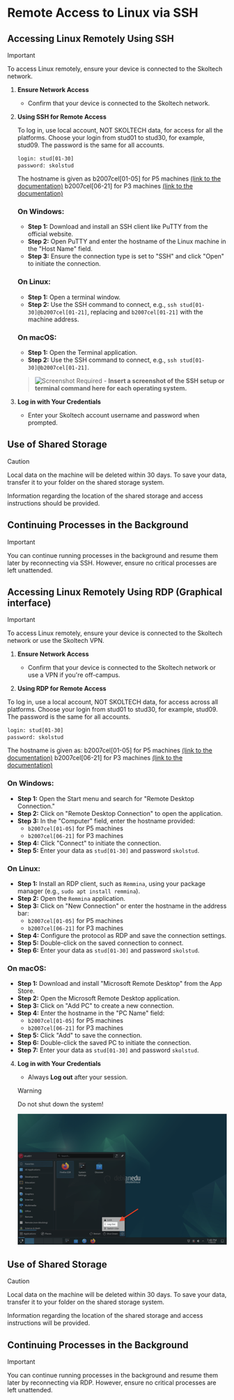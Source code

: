 # Remote Access to Linux via SSH

## Accessing Linux Remotely Using SSH

> [!IMPORTANT]
> To access Linux remotely, ensure your device is connected to the Skoltech network.

1. **Ensure Network Access**
   - Confirm that your device is connected to the Skoltech network.

2. **Using SSH for Remote Access**

   To log in, use local account, NOT SKOLTECH data, for access for all the platforms. Choose your login from stud01 to stud30, for example, stud09. The password is the same for all accounts.

      ```
      login: stud[01-30]
      password: skolstud
      ```

   The hostname is given as
   b2007cel[01-05] for P5 machines [(link to the documentation)](https://sci.skoltech.ru/eng_class/software_and_infrastructure)
   b2007cel[06-21] for P3 machines [(link to the documentation)](https://sci.skoltech.ru/eng_class/software_and_infrastructure)

   ### On Windows:
   - **Step 1:** Download and install an SSH client like PuTTY from the official website.
   - **Step 2:** Open PuTTY and enter the hostname of the Linux machine in the "Host Name" field.
   - **Step 3:** Ensure the connection type is set to "SSH" and click "Open" to initiate the connection.

   ### On Linux:
   - **Step 1:** Open a terminal window.
   - **Step 2:** Use the SSH command to connect, e.g., `ssh stud[01-30]@b2007cel[01-21]`, replacing and `b2007cel[01-21]` with the machine address.

   ### On macOS:
   - **Step 1:** Open the Terminal application.
   - **Step 2:** Use the SSH command to connect, e.g., `ssh stud[01-30]@b2007cel[01-21]`.

   > ![Screenshot Required](#) - **Insert a screenshot of the SSH setup or terminal command here for each operating system.**

3. **Log in with Your Credentials**
   - Enter your Skoltech account username and password when prompted.


## Use of Shared Storage

> [!CAUTION]
> Local data on the machine will be deleted within 30 days. To save your data, transfer it to your folder on the shared storage system.

   Information regarding the location of the shared storage and access instructions should be provided.

## Continuing Processes in the Background

> [!IMPORTANT]
> You can continue running processes in the background and resume them later by reconnecting via SSH. However, ensure no critical processes are left unattended.


## Accessing Linux Remotely Using RDP (Graphical interface)

> [!IMPORTANT]
> To access Linux remotely, ensure your device is connected to the Skoltech network or use the Skoltech VPN.

1. **Ensure Network Access**
   - Confirm that your device is connected to the Skoltech network or use a VPN if you're off-campus.

2. **Using RDP for Remote Access**

To log in, use a local account, NOT SKOLTECH data, for access across all platforms. Choose your login from stud01 to stud30, for example, stud09. The password is the same for all accounts.

   ```
   login: stud[01-30]
   password: skolstud
   ```

The hostname is given as:
   b2007cel[01-05] for P5 machines [(link to the documentation)](https://sci.skoltech.ru/eng_class/software_and_infrastructure)
   b2007cel[06-21] for P3 machines [(link to the documentation)](https://sci.skoltech.ru/eng_class/software_and_infrastructure)

   ### On Windows:
   - **Step 1:** Open the Start menu and search for "Remote Desktop Connection."
   - **Step 2:** Click on "Remote Desktop Connection" to open the application.
   - **Step 3:** In the "Computer" field, enter the hostname provided:
     - `b2007cel[01-05]` for P5 machines
     - `b2007cel[06-21]` for P3 machines
   - **Step 4:** Click "Connect" to initiate the connection.
   - **Step 5:** Enter your data as `stud[01-30]` and password `skolstud`.

   ### On Linux:
   - **Step 1:** Install an RDP client, such as `Remmina`, using your package manager (e.g., `sudo apt install remmina`).
   - **Step 2:** Open the `Remmina` application.
   - **Step 3:** Click on "New Connection" or enter the hostname in the address bar:
     - `b2007cel[01-05]` for P5 machines
     - `b2007cel[06-21]` for P3 machines
   - **Step 4:** Configure the protocol as RDP and save the connection settings.
   - **Step 5:** Double-click on the saved connection to connect.
   - **Step 6:** Enter your data as `stud[01-30]` and password `skolstud`.

   ### On macOS:
   - **Step 1:** Download and install "Microsoft Remote Desktop" from the App Store.
   - **Step 2:** Open the Microsoft Remote Desktop application.
   - **Step 3:** Click on "Add PC" to create a new connection.
   - **Step 4:** Enter the hostname in the "PC Name" field:
     - `b2007cel[01-05]` for P5 machines
     - `b2007cel[06-21]` for P3 machines
   - **Step 5:** Click "Add" to save the connection.
   - **Step 6:** Double-click the saved PC to initiate the connection.
   - **Step 7:** Enter your data as `stud[01-30]` and password `skolstud`.


4. **Log in with Your Credentials**
   - Always **Log out** after your session.

   > [!WARNING]
   > Do not shut down the system!

   ![Log out Linux](https://github.com/STAER-HPC/computational_class_docs/blob/main/img/linux/log-out.png?raw=true)

## Use of Shared Storage

> [!CAUTION]
> Local data on the machine will be deleted within 30 days. To save your data, transfer it to your folder on the shared storage system.

   Information regarding the location of the shared storage and access instructions will be provided.

## Continuing Processes in the Background

> [!IMPORTANT]
> You can continue running processes in the background and resume them later by reconnecting via RDP. However, ensure no critical processes are left unattended.

